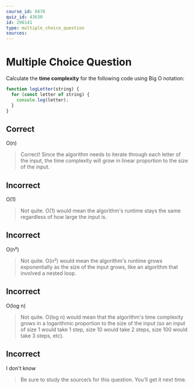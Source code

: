 ```yaml
---
course_id: 6676
quiz_id: 43630
id: 296141
type: multiple_choice_question
sources:
---
```


# Multiple Choice Question

Calculate the **time complexity** for the following code using Big O notation:

```javascript
function logLetter(string) {
  for (const letter of string) {
    console.log(letter);
  }
}
```

## Correct

O(n)

> Correct! Since the algorithm needs to iterate through each letter of the input,
> the time complexity will grow in linear proportion to the size of the input.

## Incorrect

O(1)

> Not quite. O(1) would mean the algorithm's runtime stays the same regardless of
> how large the input is.

## Incorrect

O(n²)

> Not quite. O(n²) would mean the algorithm's runtime grows exponentially as the
> size of the input grows, like an algorithm that involved a nested loop.

## Incorrect

O(log n)

> Not quite. O(log n) would mean that the algorithm's time complexity grows in a
> logarithmic proportion to the size of the input (so an input of size 1 would
> take 1 step, size 10 would take 2 steps, size 100 would take 3 steps, etc).

## Incorrect

I don't know

> Be sure to study the source/s for this question. You'll get it next time.
